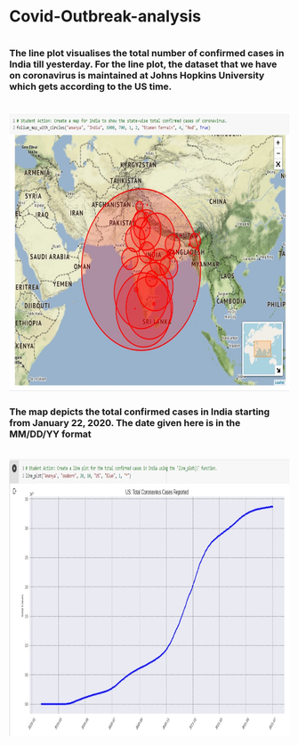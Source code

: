 


# Covid-Outbreak-analysis
<h1 Covid-Outbreak-analysis </h1>
<h3>The line plot visualises the total number of confirmed cases in India till yesterday. For the line plot, the dataset that we have on coronavirus is maintained at Johns        Hopkins University which gets according to the US time.
  <p align="center"> <br>
    <img src="img/Screenshot 2021-07-03 063832.jpg" width="900" height="500">
  </p>



<h3>The map depicts the total confirmed cases in India starting from January 22, 2020. The date given here is in the MM/DD/YY format</h3>
<p align="center"> <br>
    <img src="img/Screenshot 2021-07-03 064455.jpg" width="900" height="500">
  </p>
  
